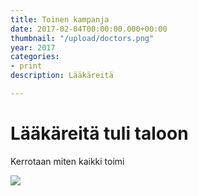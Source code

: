 ```yaml
---
title: Toinen kampanja
date: 2017-02-04T00:00:00.000+00:00
thumbnail: "/upload/doctors.png"
year: 2017
categories:
- print
description: Lääkäreitä

---
```

# Lääkäreitä tuli taloon

Kerrotaan miten kaikki toimi

![](/upload/photo-1504198322253-cfa87a0ff25f.jpeg)